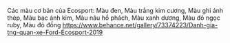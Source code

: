 Các màu cơ bản của Ecosport: Màu đen, Màu trắng kim cương, Màu ghi ánh thép, Màu bạc ánh kim, Màu nâu hổ phách, Màu xanh dương, Màu đỏ ngọc ruby, Màu đỏ đồng
https://www.behance.net/gallery/73374223/Danh-gia-tng-quan-xe-Ford-Ecosport-2019
